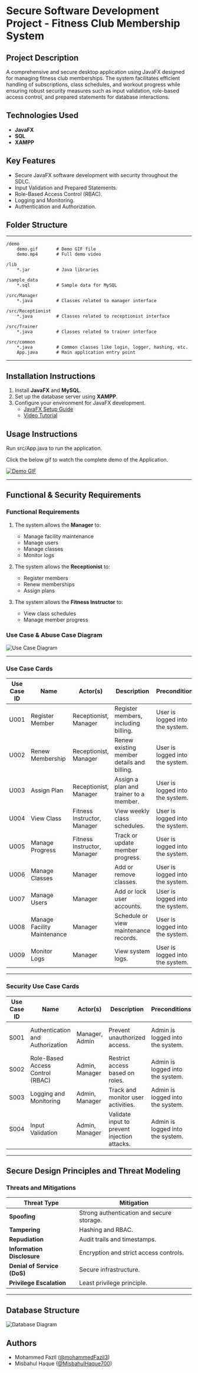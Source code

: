 # Secure Software Development Project - Fitness Club Membership System

## Project Description

A comprehensive and secure desktop application using JavaFX designed for managing fitness club memberships. The system facilitates efficient handling of subscriptions, class schedules, and workout progress while ensuring robust security measures such as input validation, role-based access control, and prepared statements for database interactions.

## Technologies Used

- **JavaFX**
- **SQL**
- **XAMPP**

## Key Features

- Secure JavaFX software development with security throughout the SDLC.
- Input Validation and Prepared Statements.
- Role-Based Access Control (RBAC).
- Logging and Monitoring.
- Authentication and Authorization.

## Folder Structure

---

```
/demo
    demo.gif       # Demo GIF file
    demo.mp4       # Full demo video

/lib
    *.jar          # Java libraries

/sample_data
    *.sql          # Sample data for MySQL

/src/Manager
    *.java         # Classes related to manager interface

/src/Receptionist
    *.java         # Classes related to receptionist interface

/src/Trainer
    *.java         # Classes related to trainer interface

/src/common
    *.java         # Common classes like login, logger, hashing, etc.
    App.java       # Main application entry point

```

---

## Installation Instructions

1. Install **JavaFX** and **MySQL**.
2. Set up the database server using **XAMPP**.
3. Configure your environment for JavaFX development.
   - [JavaFX Setup Guide](https://gluonhq.com/products/javafx/)
   - [Video Tutorial](https://www.youtube.com/watch?v=AubJaosfI)

## Usage Instructions

Run src/App.java to run the application.

Click the below gif to watch the complete demo of the Application.

[![Demo GIF](./demo/demo-gif.gif)](./demo/demo.mp4)

---

## Functional & Security Requirements

### Functional Requirements

1. The system allows the **Manager** to:
   - Manage facility maintenance
   - Manage users
   - Manage classes
   - Monitor logs

2. The system allows the **Receptionist** to:
   - Register members
   - Renew memberships
   - Assign plans

3. The system allows the **Fitness Instructor** to:
   - View class schedules
   - Manage member progress

### Use Case & Abuse Case Diagram
![Use Case Diagram](./screenshots/use_case_diagram.png)

---

### Use Case Cards

| Use Case ID | Name                | Actor(s)                | Description                                | Preconditions                          | Postconditions                             |
|-------------|---------------------|-------------------------|--------------------------------------------|----------------------------------------|--------------------------------------------|
| U001        | Register Member     | Receptionist, Manager   | Register members, including billing.       | User is logged into the system.        | Membership data is updated successfully.   |
| U002        | Renew Membership    | Receptionist, Manager   | Renew existing member details and billing. | User is logged into the system.        | Membership data is updated successfully.   |
| U003        | Assign Plan         | Receptionist, Manager   | Assign a plan and trainer to a member.     | User is logged into the system.        | Plan and trainer details are updated.      |
| U004        | View Class          | Fitness Instructor, Manager | View weekly class schedules.             | User is logged into the system.        | Class schedule is displayed.               |
| U005        | Manage Progress     | Fitness Instructor, Manager | Track or update member progress.         | User is logged into the system.        | Progress data is updated successfully.     |
| U006        | Manage Classes      | Manager                 | Add or remove classes.                     | User is logged into the system.        | Class details are updated successfully.    |
| U007        | Manage Users        | Manager                 | Add or lock user accounts.                 | User is logged into the system.        | User details are updated successfully.     |
| U008        | Manage Facility Maintenance | Manager         | Schedule or view maintenance records.      | User is logged into the system.        | Maintenance records are updated.           |
| U009        | Monitor Logs        | Manager                 | View system logs.                          | User is logged into the system.        | Log data is displayed successfully.        |

---

### Security Use Case Cards

| Use Case ID | Name                        | Actor(s)       | Description                                | Preconditions                          | Postconditions                             |
|-------------|-----------------------------|----------------|--------------------------------------------|----------------------------------------|--------------------------------------------|
| S001        | Authentication and Authorization | Manager, Admin | Prevent unauthorized access.               | Admin is logged into the system.      | Users are authenticated and authorized.    |
| S002        | Role-Based Access Control (RBAC) | Admin, Manager | Restrict access based on roles.            | Admin is logged into the system.      | Role-based restrictions are enforced.      |
| S003        | Logging and Monitoring      | Admin, Manager | Track and monitor user activities.         | Admin is logged into the system.      | User activities are logged effectively.    |
| S004        | Input Validation            | Admin, Manager | Validate input to prevent injection attacks.| Admin is logged into the system.      | Input is validated successfully.           |

---

## Secure Design Principles and Threat Modeling

### Threats and Mitigations

| Threat Type               | Mitigation                                  |
|---------------------------|---------------------------------------------|
| **Spoofing**              | Strong authentication and secure storage.  |
| **Tampering**             | Hashing and RBAC.     |
| **Repudiation**           | Audit trails and timestamps.               |
| **Information Disclosure**| Encryption and strict access controls.     |
| **Denial of Service (DoS)**| Secure infrastructure.                     |
| **Privilege Escalation**  | Least privilege principle.                  |

---

## Database Structure
![Database Diagram](./screenshots/erd-project_ssd.png)

## Authors

- Mohammed Fazil ([@mohammedFazil3](https://github.com/mohammedFazil3))
- Misbahul Haque ([@MisbahulHaque700](https://github.com/MisbahulHaque700))
